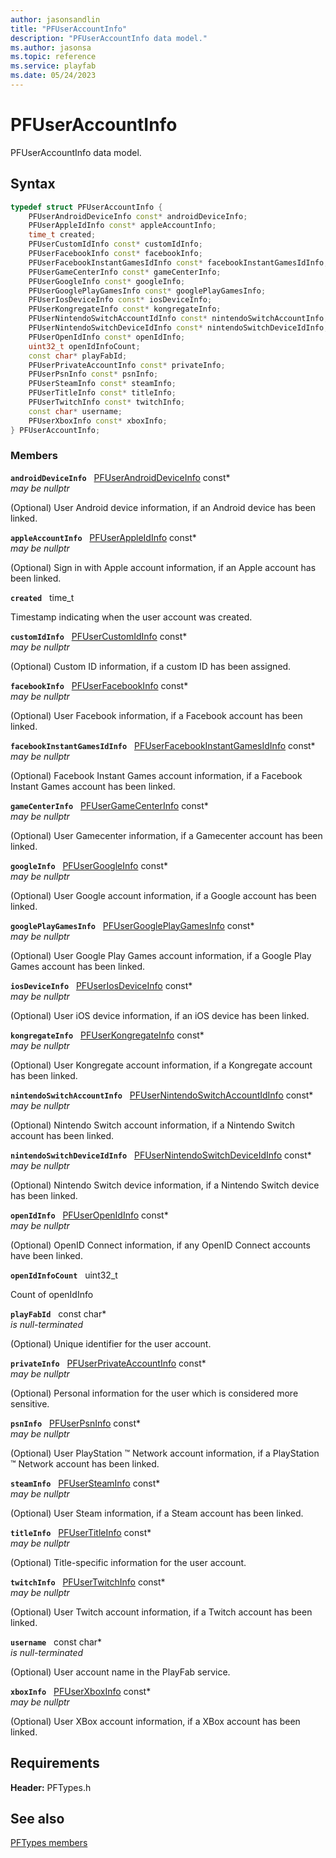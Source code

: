 ```yaml
---
author: jasonsandlin
title: "PFUserAccountInfo"
description: "PFUserAccountInfo data model."
ms.author: jasonsa
ms.topic: reference
ms.service: playfab
ms.date: 05/24/2023
---
```


# PFUserAccountInfo  

PFUserAccountInfo data model.  

## Syntax  
  
```cpp
typedef struct PFUserAccountInfo {  
    PFUserAndroidDeviceInfo const* androidDeviceInfo;  
    PFUserAppleIdInfo const* appleAccountInfo;  
    time_t created;  
    PFUserCustomIdInfo const* customIdInfo;  
    PFUserFacebookInfo const* facebookInfo;  
    PFUserFacebookInstantGamesIdInfo const* facebookInstantGamesIdInfo;  
    PFUserGameCenterInfo const* gameCenterInfo;  
    PFUserGoogleInfo const* googleInfo;  
    PFUserGooglePlayGamesInfo const* googlePlayGamesInfo;  
    PFUserIosDeviceInfo const* iosDeviceInfo;  
    PFUserKongregateInfo const* kongregateInfo;  
    PFUserNintendoSwitchAccountIdInfo const* nintendoSwitchAccountInfo;  
    PFUserNintendoSwitchDeviceIdInfo const* nintendoSwitchDeviceIdInfo;  
    PFUserOpenIdInfo const* openIdInfo;  
    uint32_t openIdInfoCount;  
    const char* playFabId;  
    PFUserPrivateAccountInfo const* privateInfo;  
    PFUserPsnInfo const* psnInfo;  
    PFUserSteamInfo const* steamInfo;  
    PFUserTitleInfo const* titleInfo;  
    PFUserTwitchInfo const* twitchInfo;  
    const char* username;  
    PFUserXboxInfo const* xboxInfo;  
} PFUserAccountInfo;  
```
  
### Members  
  
**`androidDeviceInfo`** &nbsp; [PFUserAndroidDeviceInfo](pfuserandroiddeviceinfo.md) const*  
*may be nullptr*  
  
(Optional) User Android device information, if an Android device has been linked.
  
**`appleAccountInfo`** &nbsp; [PFUserAppleIdInfo](pfuserappleidinfo.md) const*  
*may be nullptr*  
  
(Optional) Sign in with Apple account information, if an Apple account has been linked.
  
**`created`** &nbsp; time_t  
  
Timestamp indicating when the user account was created.
  
**`customIdInfo`** &nbsp; [PFUserCustomIdInfo](pfusercustomidinfo.md) const*  
*may be nullptr*  
  
(Optional) Custom ID information, if a custom ID has been assigned.
  
**`facebookInfo`** &nbsp; [PFUserFacebookInfo](pfuserfacebookinfo.md) const*  
*may be nullptr*  
  
(Optional) User Facebook information, if a Facebook account has been linked.
  
**`facebookInstantGamesIdInfo`** &nbsp; [PFUserFacebookInstantGamesIdInfo](pfuserfacebookinstantgamesidinfo.md) const*  
*may be nullptr*  
  
(Optional) Facebook Instant Games account information, if a Facebook Instant Games account has been linked.
  
**`gameCenterInfo`** &nbsp; [PFUserGameCenterInfo](pfusergamecenterinfo.md) const*  
*may be nullptr*  
  
(Optional) User Gamecenter information, if a Gamecenter account has been linked.
  
**`googleInfo`** &nbsp; [PFUserGoogleInfo](pfusergoogleinfo.md) const*  
*may be nullptr*  
  
(Optional) User Google account information, if a Google account has been linked.
  
**`googlePlayGamesInfo`** &nbsp; [PFUserGooglePlayGamesInfo](pfusergoogleplaygamesinfo.md) const*  
*may be nullptr*  
  
(Optional) User Google Play Games account information, if a Google Play Games account has been linked.
  
**`iosDeviceInfo`** &nbsp; [PFUserIosDeviceInfo](pfuseriosdeviceinfo.md) const*  
*may be nullptr*  
  
(Optional) User iOS device information, if an iOS device has been linked.
  
**`kongregateInfo`** &nbsp; [PFUserKongregateInfo](pfuserkongregateinfo.md) const*  
*may be nullptr*  
  
(Optional) User Kongregate account information, if a Kongregate account has been linked.
  
**`nintendoSwitchAccountInfo`** &nbsp; [PFUserNintendoSwitchAccountIdInfo](pfusernintendoswitchaccountidinfo.md) const*  
*may be nullptr*  
  
(Optional) Nintendo Switch account information, if a Nintendo Switch account has been linked.
  
**`nintendoSwitchDeviceIdInfo`** &nbsp; [PFUserNintendoSwitchDeviceIdInfo](pfusernintendoswitchdeviceidinfo.md) const*  
*may be nullptr*  
  
(Optional) Nintendo Switch device information, if a Nintendo Switch device has been linked.
  
**`openIdInfo`** &nbsp; [PFUserOpenIdInfo](pfuseropenidinfo.md) const*  
*may be nullptr*  
  
(Optional) OpenID Connect information, if any OpenID Connect accounts have been linked.
  
**`openIdInfoCount`** &nbsp; uint32_t  
  
Count of openIdInfo
  
**`playFabId`** &nbsp; const char*  
*is null-terminated*  
  
(Optional) Unique identifier for the user account.
  
**`privateInfo`** &nbsp; [PFUserPrivateAccountInfo](pfuserprivateaccountinfo.md) const*  
*may be nullptr*  
  
(Optional) Personal information for the user which is considered more sensitive.
  
**`psnInfo`** &nbsp; [PFUserPsnInfo](pfuserpsninfo.md) const*  
*may be nullptr*  
  
(Optional) User PlayStation :tm: Network account information, if a PlayStation :tm: Network account has been linked.
  
**`steamInfo`** &nbsp; [PFUserSteamInfo](pfusersteaminfo.md) const*  
*may be nullptr*  
  
(Optional) User Steam information, if a Steam account has been linked.
  
**`titleInfo`** &nbsp; [PFUserTitleInfo](pfusertitleinfo.md) const*  
*may be nullptr*  
  
(Optional) Title-specific information for the user account.
  
**`twitchInfo`** &nbsp; [PFUserTwitchInfo](pfusertwitchinfo.md) const*  
*may be nullptr*  
  
(Optional) User Twitch account information, if a Twitch account has been linked.
  
**`username`** &nbsp; const char*  
*is null-terminated*  
  
(Optional) User account name in the PlayFab service.
  
**`xboxInfo`** &nbsp; [PFUserXboxInfo](pfuserxboxinfo.md) const*  
*may be nullptr*  
  
(Optional) User XBox account information, if a XBox account has been linked.
  
  
## Requirements  
  
**Header:** PFTypes.h
  
## See also  
[PFTypes members](../pftypes_members.md)  

  
  
